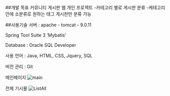 ##개발 목표
커뮤니티 게시판 웹 개인 프로젝트
-카테고리 별로 게시판 분류
-케테고리 안에 소분류로 원하는 태그 게시판만 분류 가능


##사용기술
서버 : apache - tomcat - 9.0.11

Spring Tool Suite 3 'Mybatis'

Database : Oracle SQL Developer

사용 언어 : Java, HTML, CSS, Jquery, SQL

버전 관리 : Git 



메인페이지
![main](https://user-images.githubusercontent.com/98436199/231664133-747e60f4-a5fb-4ef5-8584-1499900fc5bc.png)



전체 기시물 
![ListAll](https://user-images.githubusercontent.com/98436199/231664325-0e38a48c-69f6-4e6c-a71a-d0b918a3dab2.png)
